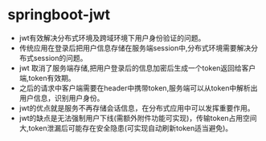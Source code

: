 # springboot-jwt
 - jwt有效解决分布式环境及跨域环境下用户身份验证的问题。
 - 传统应用在登录后把用户信息存储在服务端session中,分布式环境需要解决分布式session的问题。
 - jwt 取消了服务端存储,把用户登录后的信息加密后生成一个token返回给客户端,token有效期。
 - 之后的请求中客户端需要在header中携带token,服务端可以从token中解析出用户信息，识别用户身份。
 - jwt的优点就是服务不再存储会话信息，在分布式应用中可以发挥重要作用。
 - jwt的缺点是无法强制用户下线(需额外附件功能可实现)，传输token占用空间大,token泄漏后可能存在安全隐患(可实现自动刷新token适当避免)。
 

